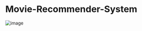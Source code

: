 # Movie-Recommender-System


![image](https://github.com/user-attachments/assets/fd650887-6d6e-44bf-91f4-b9e1e5bcbcf4)
